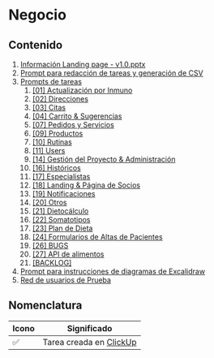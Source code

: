 # Negocio

## Contenido

1. [Información Landing page - v1.0.pptx](https://docs.google.com/presentation/d/1RVrquVY3e3JVPRQHY2QF3gE5zH37i3OD/edit?usp=drive_web&ouid=115463368008145921571&rtpof=true)
2. [Prompt para redacción de tareas y generación de CSV](./promptRedaccionDeTareas.md)
3. [Prompts de tareas](./promptsDeTareas/)
   1. [[01] Actualización por Inmuno](./promptsDeTareas/[01]ActualizacionPorInmuno.md)
   2. [[02] Direcciones](./promptsDeTareas/[02]Direcciones.md)
   3. [[03] Citas](./promptsDeTareas/[03]Citas.md)
   4. [[04] Carrito & Sugerencias](./promptsDeTareas/[04]Carrito&Sugerencias.md)
   5. [[07] Pedidos y Servicios](./promptsDeTareas/[07]Pedidos&Servicios.md)
   6. [[09] Productos](./promptsDeTareas/[09]Productos.md)
   7. [[10] Rutinas](./promptsDeTareas/[10]Rutinas.md)
   8. [[11] Users](./promptsDeTareas/[11]Users.md)
   9. [[14] Gestión del Proyecto & Administración](./promptsDeTareas/[14]GestionDelProyecto&Administracion.md)
   10. [[16] Históricos](./promptsDeTareas/[16]Historicos.md)
   11. [[17] Especialistas](./promptsDeTareas/[17]Especialistas.md)
   12. [[18] Landing & Página de Socios](./promptsDeTareas/[18]Landing&PaginaDeSocios.md)
   13. [[19] Notificaciones](./promptsDeTareas/[19]Notificaciones.md)
   14. [[20] Otros](./promptsDeTareas/[20]Otros.md)
   15. [[21] Dietocálculo](./promptsDeTareas/[21]Dietocalculo.md)
   16. [[22] Somatotipos](./promptsDeTareas/[22]Somatotipos.md)
   17. [[23] Plan de Dieta](./promptsDeTareas/[23]PlanDeDieta.md])
   18. [[24] Formularios de Altas de Pacientes](./promptsDeTareas/[24]FormulariosDeAltasDePacientes.md)
   19. [[26] BUGS](./promptsDeTareas/[26]BUGS.md)
   20. [[27] API de alimentos](./promptsDeTareas/[27]APIDeAlimentos.md)
   21. [[BACKLOG]](./promptsDeTareas/[BACKLOG].md)
4. [Prompt para instrucciones de diagramas de Excalidraw](./propmtDiagramasDeExcalidraw.md)
5. [Red de usuarios de Prueba](./redDeUsuariosDePrueba.png)

## Nomenclatura

| Icono | Significado                                                                                       |
| ----- | ------------------------------------------------------------------------------------------------- |
| ✅    | Tarea creada en [ClickUp](https://app.clickup.com/9011834369/v/o/5-90115276863-28?pr=90113420950) |
